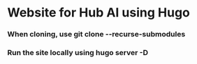 # Website for Hub AI using Hugo

### When cloning, use git clone --recurse-submodules

### Run the site locally using hugo server -D